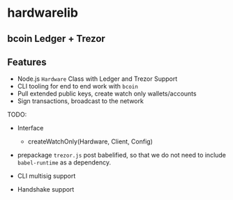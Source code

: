 # hardwarelib

## bcoin Ledger + Trezor

## Features

- Node.js `Hardware` Class with Ledger and Trezor Support
- CLI tooling for end to end work with `bcoin`
- Pull extended public keys, create watch only wallets/accounts
- Sign transactions, broadcast to the network

TODO:

- Interface
  - createWatchOnly(Hardware, Client, Config)
  
- prepackage `trezor.js` post babelified, so that we do not need to include `babel-runtime` as a dependency.
- CLI multisig support
- Handshake support

